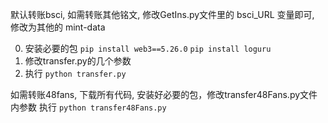 默认转账bsci, 如需转账其他铭文, 修改GetIns.py文件里的 bsci_URL 变量即可, 修改为其他的 mint-data

0. 安装必要的包
```pip install web3==5.26.0```
```pip install loguru```
1. 修改transfer.py的几个参数
2. 执行
   ```python transfer.py```

如需转账48fans, 下载所有代码, 安装好必要的包，修改transfer48Fans.py文件内参数
执行 
```python transfer48Fans.py```
